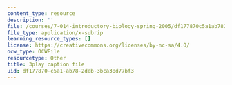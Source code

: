 ```yaml
---
content_type: resource
description: ''
file: /courses/7-014-introductory-biology-spring-2005/df177870c5a1ab782deb3bca38d77bf3_mJhgkUWLtX8.srt
file_type: application/x-subrip
learning_resource_types: []
license: https://creativecommons.org/licenses/by-nc-sa/4.0/
ocw_type: OCWFile
resourcetype: Other
title: 3play caption file
uid: df177870-c5a1-ab78-2deb-3bca38d77bf3
---
```

